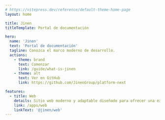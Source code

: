 ```yaml
---
# https://vitepress.dev/reference/default-theme-home-page
layout: home

title: Jinen
titleTemplate: Portal de documentación

hero:
  name: 'Jinen'
  text: 'Portal de documentación'
  tagline: Conozca el marco moderno de desarrollo.
  actions:
    - theme: brand
      text: Comenzar
      link: /guide/what-is-jinen
    - theme: alt
      text: Ver en GitHub
      link: https://github.com/JinenGroup/platform-next

features:  
  - title: Web
    details: Sitio web moderno y adaptable diseñado para ofrecer una experiencia intuitiva al usuario final. Ofrece un CMS embebido que permite editar fácilmente el contenido a través de Git. 
    link: /apps/web
    linkText: '@jinen/web'
---
```

